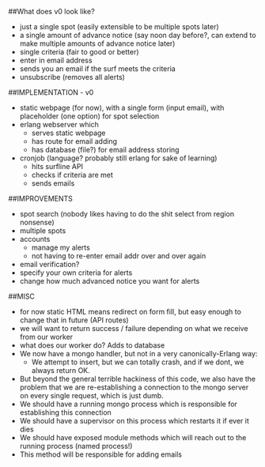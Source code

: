 ##What does v0 look like?

- just a single spot (easily extensible to be multiple spots later)
- a single amount of advance notice (say noon day before?, can extend to make multiple amounts of advance notice later)
- single criteria (fair to good or better)
- enter in email address
- sends you an email if the surf meets the criteria
- unsubscribe (removes all alerts)

##IMPLEMENTATION - v0

- static webpage (for now), with a single form (input email), with placeholder (one option) for spot selection
- erlang webserver which
  - serves static webpage
  - has route for email adding
  - has database (file?) for email address storing
- cronjob (language? probably still erlang for sake of learning)
  - hits surfline API
  - checks if criteria are met
  - sends emails

##IMPROVEMENTS

- spot search (nobody likes having to do the shit select from region nonsense)
- multiple spots
- accounts
  - manage my alerts
  - not having to re-enter email addr over and over again
- email verification?
- specify your own criteria for alerts
- change how much advanced notice you want for alerts

##MISC
- for now static HTML means redirect on form fill, but easy enough to change that in future (API routes)
- we will want to return success / failure depending on what we receive from our worker
- what does our worker do? Adds to database
- We now have a mongo handler, but not in a very canonically-Erlang way:
  - We attempt to insert, but we can totally crash, and if we dont, we always return OK.
- But beyond the general terrible hackiness of this code, we also have the problem that we are re-establishing a connection to the mongo server on every single request, which is just dumb.
- We should have a running mongo process which is responsible for establishing this connection
- We should have a supervisor on this process which restarts it if ever it dies
- We should have exposed module methods which will reach out to the running process (named process!)
- This method will be responsible for adding emails

